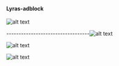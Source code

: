 #### Lyras-adblock
![alt text](https://im3.ezgif.com/tmp/ezgif-3-b33aecd566e6.gif)

----------------------------------![alt text](https://im3.ezgif.com/tmp/ezgif-3-b33aecd566e6.gif)

![alt text](https://im3.ezgif.com/tmp/ezgif-3-b33aecd566e6.gif)

![alt text](https://im3.ezgif.com/tmp/ezgif-3-b33aecd566e6.gif)
